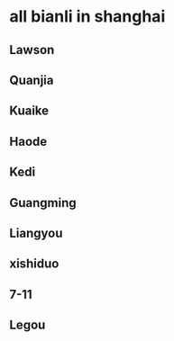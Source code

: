 # all bianli in shanghai

## Lawson
## Quanjia
## Kuaike
## Haode
## Kedi
## Guangming
## Liangyou
## xishiduo
## 7-11
## Legou

